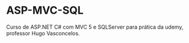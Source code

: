 # ASP-MVC-SQL
Curso de ASP.NET C# com MVC 5 e SQLServer para prática da udemy, professor Hugo Vasconcelos.
